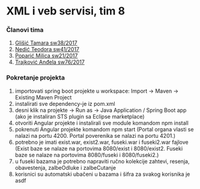 # XML i veb servisi, tim 8

### Članovi tima
  1. [Glišić Tamara sw38/2017](https://github.com/tamaraglisic)
  2. [Nedić Teodora sw41/2017](https://github.com/teodoranedic)
  3. [Poparić Milica sw21/2017](https://github.com/MilicaPoparic) 
  4. [Trajković Anđela sw76/2017](https://github.com/Andjelaaa)
  
### Pokretanje projekta
  1. importovati spring boot projekte u workspace: Import -> Maven -> Existing Maven Project
  2. instalirati sve dependency-je iz pom.xml
  3. desni klik na projekte -> Run as -> Java Application / Spring Boot app (ako je instaliran STS plugin sa Eclipse marketplace)
  4. otvoriti Angular projekte i instalirali sve module komandom npm install
  5. pokrenuti Angular projekte komandom npm start 
  (Portal organa vlasti se nalazi na portu 4200. Portal poverenika se nalazi na portu 4201.)
  6. potrebno je imati exist.war, exist2.war, fuseki.war i fuseki2.war fajlove
  (Exist baze se nalaze na portovima 8080/exist i 8080/exist2. Fuseki baze se nalaze na portovima 8080/fuseki i 8080/fuseki2.)
  7. u fuseki bazama je potrebno napraviti ručno kolekcije zahtevi, resenja, obavestenja, zalbeOdluke i zalbeCutanje
  8. korisnici su automatski ubačeni u bazama i šifra za svakog korisnika je asdf
